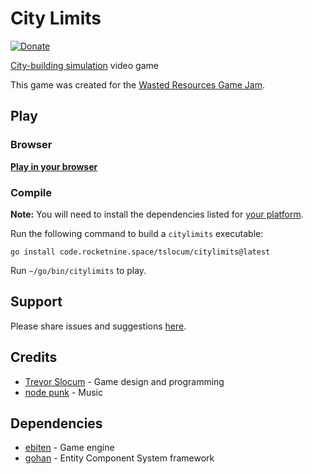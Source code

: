 # City Limits
[![Donate](https://img.shields.io/liberapay/receives/rocketnine.space.svg?logo=liberapay)](https://liberapay.com/rocketnine.space)

[City-building simulation](https://en.wikipedia.org/wiki/City-building_game) video game

This game was created for the [Wasted Resources Game Jam](https://itch.io/jam/wastedresources).

## Play

### Browser

[**Play in your browser**](https://rocketnine.itch.io/citylimits?secret=citylimits)

### Compile

**Note:** You will need to install the dependencies listed for [your platform](https://github.com/hajimehoshi/ebiten/blob/main/README.md#platforms).

Run the following command to build a `citylimits` executable:

`go install code.rocketnine.space/tslocum/citylimits@latest`

Run `~/go/bin/citylimits` to play.

## Support

Please share issues and suggestions [here](https://code.rocketnine.space/tslocum/citylimits/issues).

## Credits

- [Trevor Slocum](https://rocketnine.space) - Game design and programming
- [node punk](https://open.spotify.com/artist/15eFpWQPNRxB89PnFNWvjU?si=z-jfVwYHTxugaC-BGZiyNg) - Music

## Dependencies

- [ebiten](https://github.com/hajimehoshi/ebiten) - Game engine
- [gohan](https://code.rocketnine.space/tslocum/gohan) - Entity Component System framework
